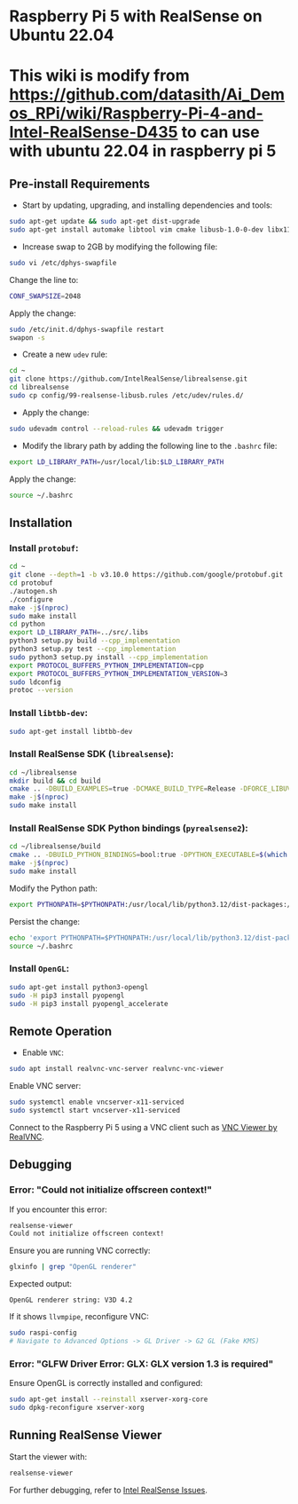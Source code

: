 # Raspberry Pi 5 with RealSense on Ubuntu 22.04
# This wiki is modify from https://github.com/datasith/Ai_Demos_RPi/wiki/Raspberry-Pi-4-and-Intel-RealSense-D435 to can use with ubuntu 22.04 in raspberry pi 5  

## Pre-install Requirements
* Start by updating, upgrading, and installing dependencies and tools:
```bash
sudo apt-get update && sudo apt-get dist-upgrade
sudo apt-get install automake libtool vim cmake libusb-1.0-0-dev libx11-dev xorg-dev libglu1-mesa-dev
```
* Increase swap to 2GB by modifying the following file:
```bash
sudo vi /etc/dphys-swapfile
```
Change the line to:
```bash
CONF_SWAPSIZE=2048
```
Apply the change:
```bash
sudo /etc/init.d/dphys-swapfile restart
swapon -s
```
* Create a new `udev` rule:
```bash
cd ~
git clone https://github.com/IntelRealSense/librealsense.git
cd librealsense
sudo cp config/99-realsense-libusb.rules /etc/udev/rules.d/
```
* Apply the change:
```bash
sudo udevadm control --reload-rules && udevadm trigger
```
* Modify the library path by adding the following line to the `.bashrc` file:
```bash
export LD_LIBRARY_PATH=/usr/local/lib:$LD_LIBRARY_PATH
```
Apply the change:
```bash
source ~/.bashrc
```

## Installation
### Install `protobuf`:
```bash
cd ~
git clone --depth=1 -b v3.10.0 https://github.com/google/protobuf.git
cd protobuf
./autogen.sh
./configure
make -j$(nproc)
sudo make install
cd python
export LD_LIBRARY_PATH=../src/.libs
python3 setup.py build --cpp_implementation
python3 setup.py test --cpp_implementation
sudo python3 setup.py install --cpp_implementation
export PROTOCOL_BUFFERS_PYTHON_IMPLEMENTATION=cpp
export PROTOCOL_BUFFERS_PYTHON_IMPLEMENTATION_VERSION=3
sudo ldconfig
protoc --version
```
### Install `libtbb-dev`:
```bash
sudo apt-get install libtbb-dev
```
### Install RealSense SDK (`librealsense`):
```bash
cd ~/librealsense
mkdir build && cd build
cmake .. -DBUILD_EXAMPLES=true -DCMAKE_BUILD_TYPE=Release -DFORCE_LIBUVC=true
make -j$(nproc)
sudo make install
```
### Install RealSense SDK Python bindings (`pyrealsense2`):
```bash
cd ~/librealsense/build
cmake .. -DBUILD_PYTHON_BINDINGS=bool:true -DPYTHON_EXECUTABLE=$(which python3)
make -j$(nproc)
sudo make install
```
Modify the Python path:
```bash
export PYTHONPATH=$PYTHONPATH:/usr/local/lib/python3.12/dist-packages:/home/net/librealsense/build/Release
```
Persist the change:
```bash
echo 'export PYTHONPATH=$PYTHONPATH:/usr/local/lib/python3.12/dist-packages:/home/net/librealsense/build/Release' >> ~/.bashrc
source ~/.bashrc
```
### Install `OpenGL`:
```bash
sudo apt-get install python3-opengl
sudo -H pip3 install pyopengl
sudo -H pip3 install pyopengl_accelerate
```

## Remote Operation
* Enable `VNC`:
```bash
sudo apt install realvnc-vnc-server realvnc-vnc-viewer
```
Enable VNC server:
```bash
sudo systemctl enable vncserver-x11-serviced
sudo systemctl start vncserver-x11-serviced
```

Connect to the Raspberry Pi 5 using a VNC client such as [VNC Viewer by RealVNC](https://www.realvnc.com/en/connect/download/viewer/).

## Debugging
### Error: "Could not initialize offscreen context!"
If you encounter this error:
```bash
realsense-viewer
Could not initialize offscreen context!
```
Ensure you are running VNC correctly:
```bash
glxinfo | grep "OpenGL renderer"
```
Expected output:
```
OpenGL renderer string: V3D 4.2
```
If it shows `llvmpipe`, reconfigure VNC:
```bash
sudo raspi-config
# Navigate to Advanced Options -> GL Driver -> G2 GL (Fake KMS)
```

### Error: "GLFW Driver Error: GLX: GLX version 1.3 is required"
Ensure OpenGL is correctly installed and configured:
```bash
sudo apt-get install --reinstall xserver-xorg-core
sudo dpkg-reconfigure xserver-xorg
```

## Running RealSense Viewer
Start the viewer with:
```bash
realsense-viewer
```

For further debugging, refer to [Intel RealSense Issues](https://github.com/IntelRealSense/librealsense/issues).

